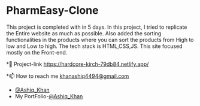# PharmEasy-Clone
This project is completed with in 5 days. In this project, I tried to replicate the Entire website as much as possible. Also added the sorting functionalities in the products where you can sort the products from High to low and Low to high. The tech stack is HTML,CSS,JS. This site focused mostly on the Front-end.


*🔭 Project-link https://hardcore-kirch-79db84.netlify.app/

*📫 How to reach me khanashiq4494@gmail.com

- [@Ashiq_Khan](https://www.linkedin.com/in/ashiq-khan-412709222/)
- My PortFolio-[@Ashiq_Khan](https://new-portfolio-myseyso3g-ashiq352.vercel.app/#//)

